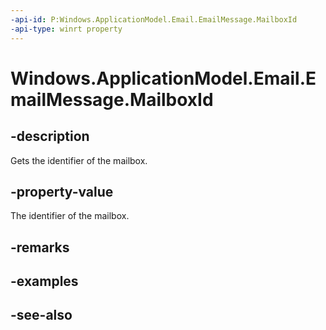 ----api-id: P:Windows.ApplicationModel.Email.EmailMessage.MailboxId
-api-type: winrt property
---<!-- Property syntaxpublic string MailboxId { get; }--># Windows.ApplicationModel.Email.EmailMessage.MailboxId## -descriptionGets the identifier of the mailbox.## -property-valueThe identifier of the mailbox.## -remarks## -examples## -see-also